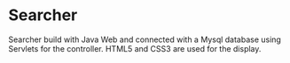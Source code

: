 # Searcher
Searcher build with Java Web and connected with a Mysql database using Servlets for the controller. 
HTML5 and CSS3 are used for the display.
